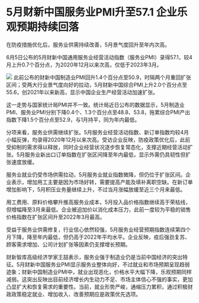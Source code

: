 

# 5月财新中国服务业PMI升至57.1 企业乐观预期持续回落

在防疫措施优化后，服务业供需持续改善，5月景气度回升至年内次高。

6月5日公布的5月财新中国通用服务业经营活动指数（服务业PMI）录得57.1，较4月上升0.7个百分点，为2020年12月以来次高，仅低于2023年3月。

![](https://inews.gtimg.com/news_bt/OJmt5FFdaJqsun-BFWnOewWGevpkHfkGGKDIgZsTEfoV8AA/1000)
此前公布的财新中国制造业PMI回升1.4个百分点至50.9，时隔两个月重回扩张区间；受两大行业景气度向好的拉动，5月财新中国综合PMI上升2.0个百分点至55.6，创2021年以来新高，显示中国企业生产经营活动加速扩张。

这一走势与国家统计局PMI并不一致。统计局近日公布的数据显示，5月制造业PMI、服务业PMI分别下降0.4个、1.3个百分点至48.8、53.8，拖累综合PMI产出指数下降1.5个百分点至52.9，与1月持平，同为年内最低。

分项来看，服务业供需继续扩张。5月服务业经营活动指数、新订单指数均较4月小幅反弹，均录得2020年12月以来次高。受访企业反映，防疫政策优化后，此前受抑制的需求得以释放，同时企业经营状况逐步恢复常态化，支撑近期经营活动扩张。5月服务业新出口订单指数在扩张区间降至年内最低，显示外需仍具韧性但扩张速度放缓。

服务业就业仍受市场供需拉动，5月服务业就业指数微降，但仍位于扩张区间。企业表示，增加用工主要是因为市场好转，需要提高产能及填补离职空缺。在新订单增加影响下，5月积压业务量继续上升，不过当月涨幅放缓至近三个月来最低。

用工费用、原料价格攀升推高服务业成本，5月投入品价格指数继续高于荣枯线，但增幅降至3月来最低。企业被迫加价以消化成本压力，此前一度较为平稳的销售价格指数在扩张区间升至2022年3月最高。

受益于服务业供需修复，行业信心依然较强，5月服务业经营预期指数连续第四个月下降，降至年内最低，但仍高于2022年平均水平。企业反映，疫后强劲复苏、顾客需求增加、公司计划扩张等因素仍支撑增长预期。

财新智库高级经济学家王喆表示，服务业强于制造业仍是当前中国经济的突出特征。5月财新中国服务业PMI显示服务业整体向好，不过就业和市场预期呈现趋弱迹象；财新中国制造业PMI中，就业出现恶化，价格水平大幅下降，乐观预期同样减弱。这突出反映出目前经济增长内生动力不足、市场主体信心不强的事实，更加凸显扩大和恢复需求的重要性。当前，就业形势严峻，通缩压力累积，通过积极财政政策稳定就业、增加收入、改善预期应是政策优先选项。

